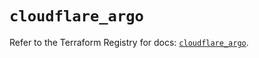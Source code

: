 # `cloudflare_argo`

Refer to the Terraform Registry for docs: [`cloudflare_argo`](https://registry.terraform.io/providers/cloudflare/cloudflare/4.39.0/docs/resources/argo).
